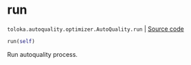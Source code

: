 # run
`toloka.autoquality.optimizer.AutoQuality.run` | [Source code](https://github.com/Toloka/toloka-kit/blob/v1.1.1/src/autoquality/optimizer.py#L310)

```python
run(self)
```

Run autoquality process.

